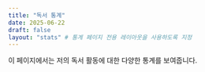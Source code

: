 ```yaml
---
title: "독서 통계"
date: 2025-06-22
draft: false
layout: "stats" # 통계 페이지 전용 레이아웃을 사용하도록 지정
---
```


이 페이지에서는 저의 독서 활동에 대한 다양한 통계를 보여줍니다.